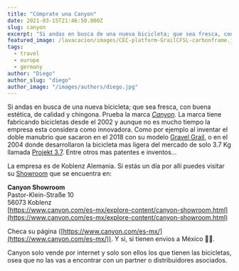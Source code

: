 ```yaml
---
title: "Cómprate una Canyon"
date: 2021-03-15T21:46:50.000Z
slug: canyon
excerpt: "Si andas en busca de una nueva bicicleta; que sea fresca, con buena estética, de calidad y chingona. Prueba la marca Canyon [https://www.canyon.com/es-mx/]. La..."
featured_image: /lavacacion/images/CEC-platform-GrailCFSL-carbonframe.jpg
tags:
  - travel
  - europe
  - germany
author: "Diego"
author_slug: "diego"
author_image: "/images/authors/diego.jpg"
---
```


Si andas en busca de una nueva bicicleta; que sea fresca, con buena estética, de calidad y chingona. Prueba la marca _[Canyon](https://www.canyon.com/es-mx/)._ La marca tiene fabricando bicicletas desde el 2002 y aunque no es mucho tiempo la empresa esta considera como innovadora. Como por ejemplo al inventar el doble manubrio que sacaron en el 2018 con su modelo [Gravel Grail](https://www.canyon.com/es-mx/gravel-bikes/all-road/grail/), o en el 2004 donde desarrollaron la bicicleta mas ligera del mercado de solo 3.7 Kg llamada [Projekt 3.7](https://www.canyon.com/es-mx/gravel-bikes/all-road/grail/). Entre otros mas patentes e inventos...

La empresa es de Koblenz Alemania. Si estás un día por allí puedes visitar su [Showroom](https://www.canyon.com/es-mx/explore-content/canyon-showroom.html) que se encuentra en:

**Canyon Showroom**  
Pastor-Klein-Straße 10  
56073 Koblenz  
[https://www.canyon.com/es-mx/explore-content/canyon-showroom.html](https://www.canyon.com/es-mx/explore-content/canyon-showroom.html)

Checa su página ([https://www.canyon.com/es-mx/](https://www.canyon.com/es-mx/)). Y si, si tienen envios a México 🤙🏼.  
  
Canyon solo vende por internet y solo son ellos los que tienen las bicicletas, osea que no las vas a encontrar con un partner o distribuidores asociados.